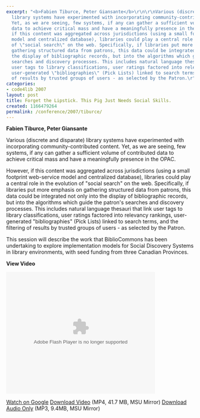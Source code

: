 ```yaml
---
excerpt: "<b>Fabien Tiburce, Peter Giansante</b>\r\n\r\nVarious (discrete and disparate)
  library systems have experimented with incorporating community-contributed content.
  Yet, as we are seeing, few systems, if any can gather a sufficient volume of contributed
  data to achieve critical mass and have a meaningfully presence in the OPAC.\r\n\r\nHowever,
  if this content was aggregated across jurisdictions (using a small footprint web-service
  model and centralized database), libraries could play a central role in the evolution
  of \"social search\" on the web. Specifically, if libraries put more emphasis on
  gathering structured data from patrons, this data could be integrated not only into
  the display of bibliographic records, but into the algorithms which guide the patron's
  searches and discovery processes. This includes natural language thesauri that link
  user tags to library classifications, user ratings factored into relevancy rankings,
  user-generated \"bibliographies\" (Pick Lists) linked to search terms, and the filtering
  of results by trusted groups of users - as selected by the Patron.\r"
categories:
- code4lib 2007
layout: post
title: Forget the Lipstick. This Pig Just Needs Social Skills.
created: 1166479264
permalink: /conference/2007/tiburce/
---
```

<b>Fabien Tiburce, Peter Giansante</b>

Various (discrete and disparate) library systems have experimented with incorporating community-contributed content. Yet, as we are seeing, few systems, if any can gather a sufficient volume of contributed data to achieve critical mass and have a meaningfully presence in the OPAC.

However, if this content was aggregated across jurisdictions (using a small footprint web-service model and centralized database), libraries could play a central role in the evolution of "social search" on the web. Specifically, if libraries put more emphasis on gathering structured data from patrons, this data could be integrated not only into the display of bibliographic records, but into the algorithms which guide the patron's searches and discovery processes. This includes natural language thesauri that link user tags to library classifications, user ratings factored into relevancy rankings, user-generated "bibliographies" (Pick Lists) linked to search terms, and the filtering of results by trusted groups of users - as selected by the Patron.

This session will describe the work that BiblioCommons has been undertaking to explore implementation models for Social Discovery Systems in library environments, with seed funding from three Canadian Provinces.

<b>View Video</b>

<embed style="width:400px; height:326px;" id="VideoPlayback" type="application/x-shockwave-flash" src="http://video.google.com/googleplayer.swf?docId=-6438660403122844289&hl=en" flashvars="">

<a href="http://video.google.com/videoplay?docid=-6438660403122844289&hl=en">Watch on Google</a>
<a href="http://streaming.msu.edu/storemedia/download/ebyryan/code4lib07/code4lib07_pres_forget_lipstick_tiburce.mp4">Download Video</a> (MP4, 41.7 MB, MSU Mirror)
<a href="http://streaming.msu.edu/storemedia/download/ebyryan/c4l07audio/d1/code4lib07_pres_forget_lipstick_tiburce.mp3">Download Audio Only</a> (MP3, 9.4MB, MSU Mirror)
